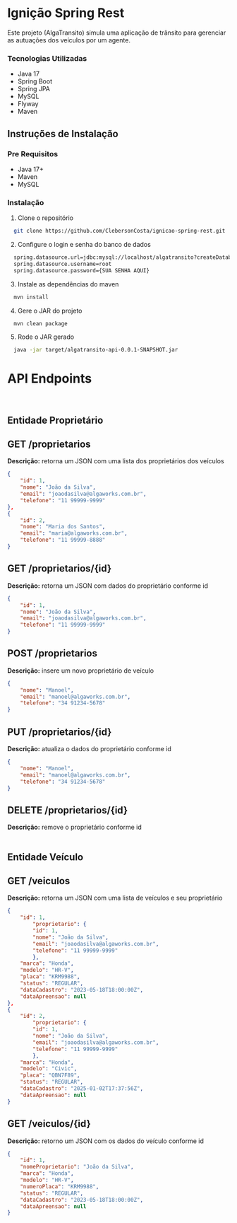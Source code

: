 # Ignição Spring Rest
Este projeto (AlgaTransito) simula uma aplicação de trânsito para gerenciar as autuações dos veículos por um agente.

### Tecnologias Utilizadas
- Java 17
- Spring Boot
- Spring JPA
- MySQL
- Flyway
- Maven

## Instruções de Instalação

### Pre Requisitos
- Java 17+
- Maven
- MySQL

### Instalação

1. Clone o repositório
   
```bash
  git clone https://github.com/ClebersonCosta/ignicao-spring-rest.git
```

2. Configure o login e senha do banco de dados

```bash
  spring.datasource.url=jdbc:mysql://localhost/algatransito?createDatabaseIfNotExist=true&serverTimezone=UTC
  spring.datasource.username=root
  spring.datasource.password={SUA SENHA AQUI}
```

3. Instale as dependências do maven

```bash
  mvn install
```

4. Gere o JAR do projeto

```bash
  mvn clean package
```

5. Rode o JAR gerado

```bash
  java -jar target/algatransito-api-0.0.1-SNAPSHOT.jar
```

# API Endpoints
<br>

## Entidade Proprietário

## GET /proprietarios

**Descrição:** retorna um JSON com uma lista dos proprietários dos veículos
```json
{
    "id": 1,
    "nome": "João da Silva",
    "email": "joaodasilva@algaworks.com.br",
    "telefone": "11 99999-9999"
},
{
    "id": 2,
    "nome": "Maria dos Santos",
    "email": "maria@algaworks.com.br",
    "telefone": "11 99999-8888"
}
```

## GET /proprietarios/{id}

**Descrição:** retorna um JSON com dados do proprietário conforme id
```json
{
    "id": 1,
    "nome": "João da Silva",
    "email": "joaodasilva@algaworks.com.br",
    "telefone": "11 99999-9999"
}
```

## POST /proprietarios

**Descrição:** insere um novo proprietário de veículo
```json
{
    "nome": "Manoel",
    "email": "manoel@algaworks.com.br",
    "telefone": "34 91234-5678"
}
```

## PUT /proprietarios/{id}

**Descrição:** atualiza o dados do proprietário conforme id
```json
{
    "nome": "Manoel",
    "email": "manoel@algaworks.com.br",
    "telefone": "34 91234-5678"
}
```

## DELETE /proprietarios/{id}

**Descrição:** remove o proprietário conforme id
<br>
<br>

## Entidade Veículo

## GET /veiculos

**Descrição:** retorna um JSON com uma lista de veículos e seu proprietário

```json
{
    "id": 1,
        "proprietario": {
        "id": 1,
        "nome": "João da Silva",
        "email": "joaodasilva@algaworks.com.br",
        "telefone": "11 99999-9999"
        },
    "marca": "Honda",
    "modelo": "HR-V",
    "placa": "KRM9988",
    "status": "REGULAR",
    "dataCadastro": "2023-05-18T18:00:00Z",
    "dataApreensao": null
},
{
    "id": 2,
        "proprietario": {
        "id": 1,
        "nome": "João da Silva",
        "email": "joaodasilva@algaworks.com.br",
        "telefone": "11 99999-9999"
        },
    "marca": "Honda",
    "modelo": "Civic",
    "placa": "QBN7F89",
    "status": "REGULAR",
    "dataCadastro": "2025-01-02T17:37:56Z",
    "dataApreensao": null
}
```

## GET /veiculos/{id}

**Descrição:** retorno um JSON com os dados do veículo conforme id

```json
{
    "id": 1,
    "nomeProprietario": "João da Silva",
    "marca": "Honda",
    "modelo": "HR-V",
    "numeroPlaca": "KRM9988",
    "status": "REGULAR",
    "dataCadastro": "2023-05-18T18:00:00Z",
    "dataApreensao": null
}
```
